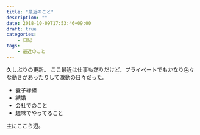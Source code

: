 ```yaml
---
title: "最近のこと"
description: ""
date: 2018-10-09T17:53:46+09:00
draft: true
categories:
    - 日記
tags:
    - 最近のこと
---
```

久しぶりの更新。
ここ最近は仕事も然りだけど、プライベートでもかなり色々な動きがあったりして激動の日々だった。

- 養子縁組
- 結婚
- 会社でのこと
- 趣味でやってること

主にここら辺。
